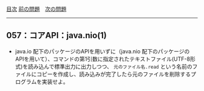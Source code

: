 [目次](../toc.md)
[前の問題](../056/README.md)　[次の問題](../058/README.md)


***
## 057：コアAPI：java.nio(1)
* java.io 配下のパッケージのAPIを用いずに（java.nio 配下のパッケージのAPIを用いて）、コマンドの第1引数に指定されたテキストファイル(UTF-8形式)を読み込んで標準出力に出力しつつ、 `元のファイル名.read` という名前のファイルにコピーを作成し、読み込みが完了したら元のファイルを削除するプログラムを実装せよ。

